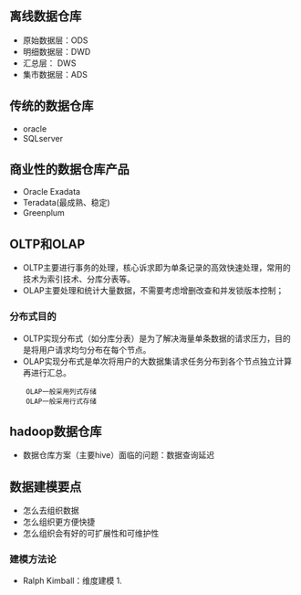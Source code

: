 ## 离线数据仓库

- 原始数据层：ODS
- 明细数据层：DWD
- 汇总层： DWS
- 集市数据层：ADS

## 传统的数据仓库
- oracle
- SQLserver

## 商业性的数据仓库产品
- Oracle Exadata
- Teradata(最成熟、稳定)
- Greenplum

## OLTP和OLAP

- OLTP主要进行事务的处理，核心诉求即为单条记录的高效快速处理，常用的技术为索引技术、分库分表等。
- OLAP主要处理和统计大量数据，不需要考虑增删改查和并发锁版本控制；

### 分布式目的
- OLTP实现分布式（如分库分表）是为了解决海量单条数据的请求压力，目的是将用户请求均匀分布在每个节点。
- OLAP实现分布式是单次将用户的大数据集请求任务分布到各个节点独立计算再进行汇总。

```$xslt
    OLAP一般采用列式存储
    OLAP一般采用行式存储
```

## hadoop数据仓库

- 数据仓库方案（主要hive）面临的问题：数据查询延迟

## 数据建模要点

- 怎么去组织数据
- 怎么组织更方便快捷
- 怎么组织会有好的可扩展性和可维护性

### 建模方法论

- Ralph Kimball：维度建模
    1. 


